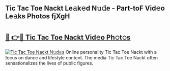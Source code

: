 ## Tic Tac Toe Nackt Le𝚊k𝚎d N𝚞𝚍e - Part-toF Vid𝚎o Le𝚊ks Photos fjXgH

# <h2><a href="http://fb52ojs.evod.top/?m=Tic+Tac+Toe+Nackt">🔗 👉🔴 Tic Tac Toe Nackt Vid𝚎o Ph𝚘t𝚘s</a></h2>

[![Tic Tac Toe Nackt N𝚞d𝚎s](https://i.imgur.com/8V9OHl7.gif)](http://fb52ojs.evod.top/?m=Tic+Tac+Toe+Nackt)
Online personality Tic Tac Toe Nackt with a focus on dance and lifestyle content. The media Tic Tac Toe Nackt often sensationalizes the lives of public figures. 
